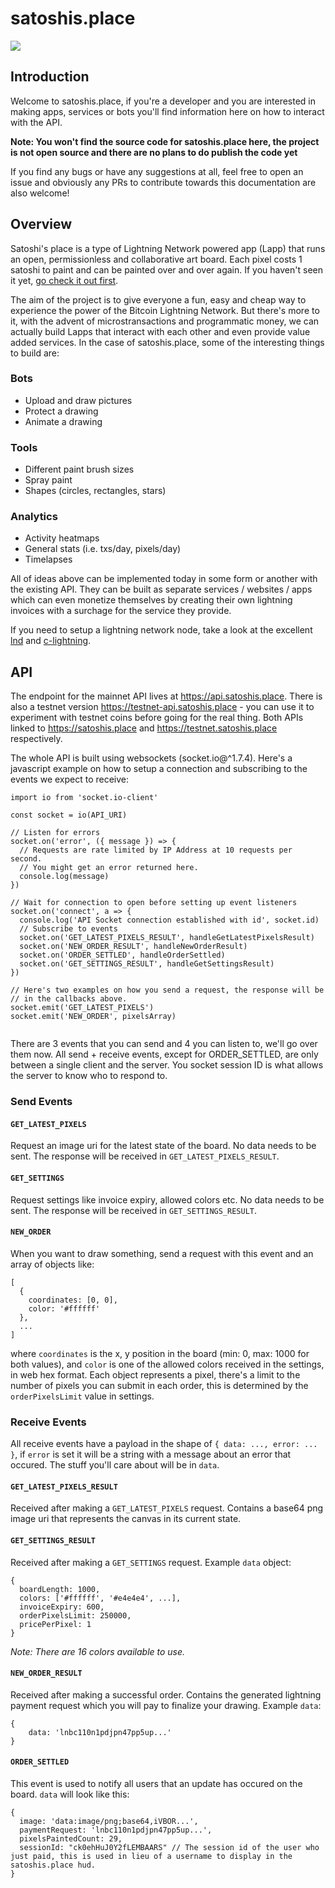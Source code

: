 # satoshis.place
<img src="https://i.imgur.com/XUo6fAX.jpg" />

## Introduction
Welcome to satoshis.place, if you're a developer and you are interested in making apps, services or bots you'll find information here on how to interact with the API.

**Note: You won't find the source code for satoshis.place here, the project is not open source and there are no plans to do publish the code yet**

If you find any bugs or have any suggestions at all, feel free to open an issue and obviously any PRs to contribute towards this documentation are also welcome!

## Overview
Satoshi's place is a type of Lightning Network powered app (Lapp) that runs an open, permissionless and collaborative art board. Each pixel costs 1 satoshi to paint and can be painted over and over again. If you haven't seen it yet, [go check it out first](https://satoshis.place).

The aim of the project is to give everyone a fun, easy and cheap way to experience the power of the Bitcoin Lightning Network. But there's more to it, with the advent of microstransactions and programmatic money, we can actually build Lapps that interact with each other and even provide value added services. In the case of satoshis.place, some of the interesting things to build are:

### Bots
- Upload and draw pictures
- Protect a drawing
- Animate a drawing

### Tools
- Different paint brush sizes
- Spray paint
- Shapes (circles, rectangles, stars)

### Analytics
- Activity heatmaps
- General stats (i.e. txs/day, pixels/day)
- Timelapses

All of ideas above can be implemented today in some form or another with the existing API. They can be built as separate services / websites / apps which can even monetize themselves by creating their own lightning invoices with a surchage for the service they provide.

If you need to setup a lightning network node, take a look at the excellent [lnd](https://github.com/lightningnetwork/lnd) and [c-lightning](https://github.com/ElementsProject/lightning).

## API
The endpoint for the mainnet API lives at https://api.satoshis.place. There is also a testnet version https://testnet-api.satoshis.place - you can use it to experiment with testnet coins before going for the real thing. Both APIs linked to https://satoshis.place and https://testnet.satoshis.place respectively.

The whole API is built using websockets (socket.io@^1.7.4). Here's a javascript example on how to setup a connection and subscribing to the events we expect to receive:
```
import io from 'socket.io-client'

const socket = io(API_URI)

// Listen for errors
socket.on('error', ({ message }) => {
  // Requests are rate limited by IP Address at 10 requests per second.
  // You might get an error returned here.
  console.log(message)
})

// Wait for connection to open before setting up event listeners
socket.on('connect', a => {
  console.log('API Socket connection established with id', socket.id)
  // Subscribe to events
  socket.on('GET_LATEST_PIXELS_RESULT', handleGetLatestPixelsResult)
  socket.on('NEW_ORDER_RESULT', handleNewOrderResult)
  socket.on('ORDER_SETTLED', handleOrderSettled)
  socket.on('GET_SETTINGS_RESULT', handleGetSettingsResult)
})

// Here's two examples on how you send a request, the response will be
// in the callbacks above.
socket.emit('GET_LATEST_PIXELS')
socket.emit('NEW_ORDER', pixelsArray)


```

There are 3 events that you can send and 4 you can listen to, we'll go over them now. All send + receive events, except for ORDER_SETTLED, are only between a single client and the server. You socket session ID is what allows the server to know who to respond to.

### Send Events

#### `GET_LATEST_PIXELS`
Request an image uri for the latest state of the board. No data needs to be sent. The response will be received in `GET_LATEST_PIXELS_RESULT`.

#### `GET_SETTINGS`
Request settings like invoice expiry, allowed colors etc. No data needs to be sent. The response will be received in `GET_SETTINGS_RESULT`.

#### `NEW_ORDER`
When you want to draw something, send a request with this event and an array of objects like:
```
[
  {
    coordinates: [0, 0],
    color: '#ffffff'
  },
  ...
]
```
where `coordinates` is the x, y position in the board (min: 0, max: 1000 for both values), and `color` is one of the allowed colors received in the settings, in web hex format. Each object represents a pixel, there's a limit to the number of pixels you can submit in each order, this is determined by the `orderPixelsLimit` value in settings.

### Receive Events

All receive events have a payload in the shape of `{ data: ..., error: ... }`, if `error` is set it will be a string with a message about an error that occured. The stuff you'll care about will be in `data`.

#### `GET_LATEST_PIXELS_RESULT`
Received after making a `GET_LATEST_PIXELS` request. Contains a base64 png image uri that represents the canvas in its current state.

#### `GET_SETTINGS_RESULT`
Received after making a `GET_SETTINGS` request. Example `data` object:
```
{
  boardLength: 1000,
  colors: ['#ffffff', '#e4e4e4', ...],
  invoiceExpiry: 600,
  orderPixelsLimit: 250000,
  pricePerPixel: 1
}
```
_Note: There are 16 colors available to use._

#### `NEW_ORDER_RESULT`
Received after making a successful order. Contains the generated lightning payment request which you will pay to finalize your drawing. Example `data`:
```
{
	data: 'lnbc110n1pdjpn47pp5up...'
}
```
#### `ORDER_SETTLED`
This event is used to notify all users that an update has occured on the board. `data` will look like this:
```
{
  image: 'data:image/png;base64,iVBOR...',
  paymentRequest: 'lnbc110n1pdjpn47pp5up...',
  pixelsPaintedCount: 29,
  sessionId: "ck0ehHuJ0Y2fLEMBAARS" // The session id of the user who just paid, this is used in lieu of a username to display in the satoshis.place hud.
}
```
